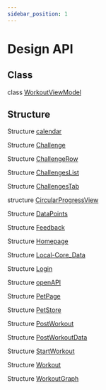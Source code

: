 ```yaml
---
sidebar_position: 1
---
```


# Design API

## Class

class [WorkoutViewModel](./WorkoutViewModel.md)

## Structure

Structure [calendar](./Calendar.md)

Structure [Challenge](./Challenge.md)

Structure [ChallengeRow](./ChallengeRow.md)

Structure [ChallengesList](./ChallengesList.md)

Structure [ChallengesTab](./ChallengesTab.md)

structure [CircularProgressView](./CircularProgressView.md)

Structure [DataPoints](./DataPoints.md)

Structure [Feedback](./Feedback.md)

Structure [Homepage](./Homepage.md)

Structure [Local-Core_Data](./local-coredata-database.md)

Structure [Login](./Login-view.md)

Structure [openAPI](./openapi-spec.md)

Structure [PetPage](./Pet-page.md)

Structure [PetStore](./Pet-store.md)

Structure [PostWorkout](./PostWorkout.md)

Structure [PostWorkoutData](./PostWorkoutData.md)

Structure [StartWorkout](./StartWorkout.md)

Structure [Workout](./Workout.md)

Structure [WorkoutGraph](./WorkoutGraph.md)




